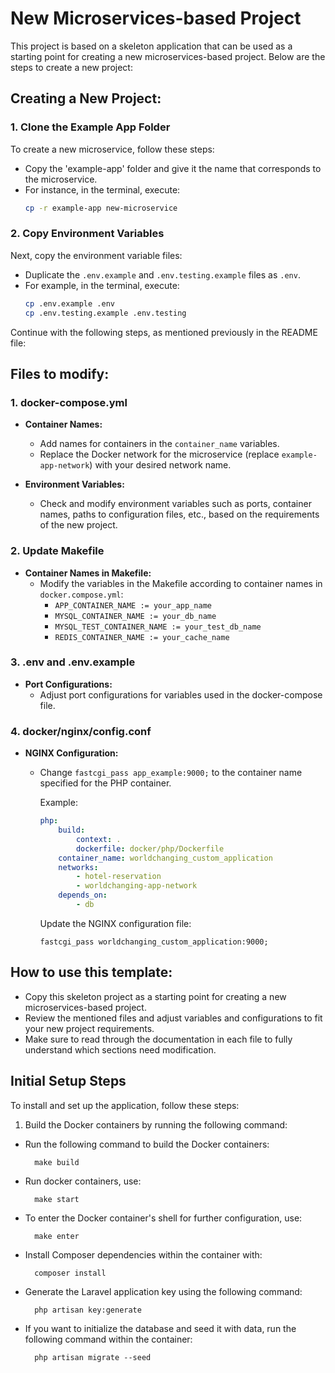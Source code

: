 # New Microservices-based Project
This project is based on a skeleton application that can be used as a starting point for creating a new microservices-based project. Below are the steps to create a new project:

## Creating a New Project:

### 1. Clone the Example App Folder

To create a new microservice, follow these steps:
- Copy the 'example-app' folder and give it the name that corresponds to the microservice.
- For instance, in the terminal, execute:
    ```bash
    cp -r example-app new-microservice
    ```

### 2. Copy Environment Variables

Next, copy the environment variable files:
- Duplicate the `.env.example` and `.env.testing.example` files as `.env`.
- For example, in the terminal, execute:
    ```bash
    cp .env.example .env
    cp .env.testing.example .env.testing
    ```

Continue with the following steps, as mentioned previously in the README file:

## Files to modify:

### 1. docker-compose.yml
- **Container Names:**
  - Add names for containers in the `container_name` variables.
  - Replace the Docker network for the microservice (replace `example-app-network`) with your desired network name.

- **Environment Variables:**
   - Check and modify environment variables such as ports, container names, paths to configuration files, etc., based on the requirements of the new project.

### 2. Update Makefile

- **Container Names in Makefile:**
  - Modify the variables in the Makefile according to container names in `docker.compose.yml`:
    - `APP_CONTAINER_NAME := your_app_name`
    - `MYSQL_CONTAINER_NAME := your_db_name`
    - `MYSQL_TEST_CONTAINER_NAME := your_test_db_name`
    - `REDIS_CONTAINER_NAME := your_cache_name`
    
### 3. .env and .env.example

- **Port Configurations:**
  - Adjust port configurations for variables used in the docker-compose file.

### 4. docker/nginx/config.conf

- **NGINX Configuration:**
  - Change `fastcgi_pass app_example:9000;` to the container name specified for the PHP container.

    Example:
    ```yaml
    php:
        build:
            context: .
            dockerfile: docker/php/Dockerfile
        container_name: worldchanging_custom_application
        networks:
            - hotel-reservation
            - worldchanging-app-network
        depends_on:
            - db
    ```

    Update the NGINX configuration file:
    ```nginx
    fastcgi_pass worldchanging_custom_application:9000;
    ```

## How to use this template:

- Copy this skeleton project as a starting point for creating a new microservices-based project.
- Review the mentioned files and adjust variables and configurations to fit your new project requirements.
- Make sure to read through the documentation in each file to fully understand which sections need modification.


## Initial Setup Steps

To install and set up the application, follow these steps:

1. Build the Docker containers by running the following command:
  - Run the following command to build the Docker containers:
      ```shell script
        make build
      ```
  - Run docker containers, use:
      ```shell script
        make start
      ```
  - To enter the Docker container's shell for further configuration, use:
      ```shell script
        make enter
      ```
  - Install Composer dependencies within the container with:
      ```shell script
        composer install
      ```
  - Generate the Laravel application key using the following command:
      ```shell script
        php artisan key:generate
      ```
  - If you want to initialize the database and seed it with data, run the following command within the container:
      ```shell script
        php artisan migrate --seed
      ```
